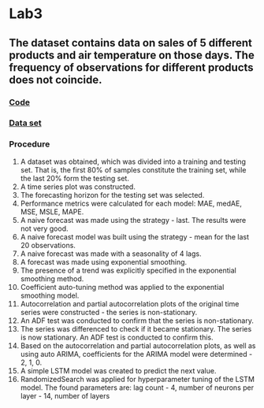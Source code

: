 # Lab3
## The dataset contains data on sales of 5 different products and air temperature on those days. The frequency of observations for different products does not coincide.

### [**Code**](/Lab3/Lab3.ipynb)

### [**Data set**](https://www.kaggle.com/datasets/soumyadiptadas/products-sales-timeseries-data)

### Procedure 

1. A dataset was obtained, which was divided into a training and testing set. That is, the first 80% of samples constitute the training set, while the last 20% form the testing set.
2. A time series plot was constructed.
3. The forecasting horizon for the testing set was selected.
4. Performance metrics were calculated for each model: MAE, medAE, MSE, MSLE, MAPE.
5. A naive forecast was made using the strategy - last. The results were not very good.
6. A naive forecast model was built using the strategy - mean for the last 20 observations.
7. A naive forecast was made with a seasonality of 4 lags.
8. A forecast was made using exponential smoothing.
9. The presence of a trend was explicitly specified in the exponential smoothing method.
10. Coefficient auto-tuning method was applied to the exponential smoothing model.
11. Autocorrelation and partial autocorrelation plots of the original time series were constructed - the series is non-stationary.
12. An ADF test was conducted to confirm that the series is non-stationary.
13. The series was differenced to check if it became stationary. The series is now stationary. An ADF test is conducted to confirm this.
14. Based on the autocorrelation and partial autocorrelation plots, as well as using auto ARIMA, coefficients for the ARIMA model were determined - 2, 1, 0.
15. A simple LSTM model was created to predict the next value.
16. RandomizedSearch was applied for hyperparameter tuning of the LSTM model. The found parameters are: lag count - 4, number of neurons per layer - 14, number of layers 
